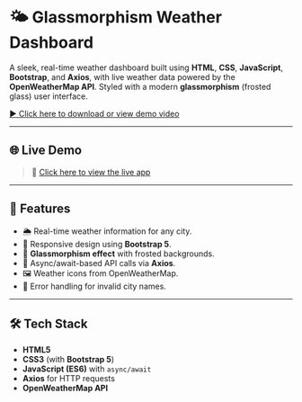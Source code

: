 # 🌤️ Glassmorphism Weather Dashboard

A sleek, real-time weather dashboard built using **HTML**, **CSS**, **JavaScript**, **Bootstrap**, and **Axios**, 
with live weather data powered by the **OpenWeatherMap API**. 
Styled with a modern **glassmorphism** (frosted glass) user interface.

 
[▶️ Click here to download or view demo video](https://github.com/Dhana3638/Weather_Dashboard_using_OpenWeather_API/blob/5890ac49db88ff41b8a18302e141e2caccbda56c/img/demo.mp4)

---

## 🌐 Live Demo

> 🔗 [Click here to view the live app](https://your-username.github.io/weather-app)  

---

## 🧠 Features

- 🌦️ Real-time weather information for any city.
- 📱 Responsive design using **Bootstrap 5**.
- 🌈 **Glassmorphism effect** with frosted backgrounds.
- 🚀 Async/await-based API calls via **Axios**.
- 🖼️ Weather icons from OpenWeatherMap.
- 💬 Error handling for invalid city names.

---

## 🛠️ Tech Stack

- **HTML5**
- **CSS3** (with **Bootstrap 5**)
- **JavaScript (ES6)** with `async/await`
- **Axios** for HTTP requests
- **OpenWeatherMap API**
 

 
